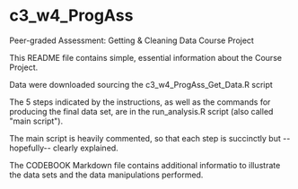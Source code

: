 # c3_w4_ProgAss

Peer-graded Assessment: Getting &amp; Cleaning Data Course Project

This README file contains simple, essential information about the Course Project. 

Data were downloaded sourcing the c3_w4_ProgAss_Get_Data.R script 

The 5 steps indicated by the instructions, as well as the commands for producing the final data set, are in the run_analysis.R script (also called "main script"). 

The main script is heavily commented, so that each step is succinctly but --hopefully-- clearly explained. 

The CODEBOOK Markdown file contains additional informatio to illustrate the data sets and the data manipulations performed. 

